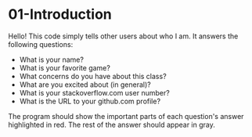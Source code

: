 # 01-Introduction
Hello! This code simply tells other users about who I am. It answers the following questions:

   * What is your name?
   * What is your favorite game?
   * What concerns do you have about this class?
   * What are you excited about (in general)?
   * What is your stackoverflow.com user number?
   * What is the URL to your github.com profile?

The program should show the important parts of each question's answer highlighted in red. The rest of the answer should appear in gray. 